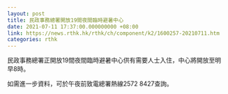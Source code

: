 ```yaml
---
layout: post
title: 民政事務總署開放19間夜間臨時避暑中心
date: 2021-07-11 17:37:00.000000000 +08:00
link: https://news.rthk.hk/rthk/ch/component/k2/1600257-20210711.htm
categories: rthk
---
```


民政事務總署正開放19間夜間臨時避暑中心供有需要人士入住，中心將開放至明早8時。

如需進一步資料，可於午夜前致電總署熱線2572 8427查詢。　
